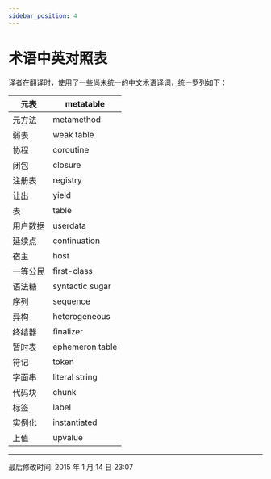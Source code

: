 ```yaml
---
sidebar_position: 4
---
```


# 术语中英对照表

译者在翻译时，使用了一些尚未统一的中文术语译词，统一罗列如下：

| 元表     | metatable       |
| -------- | --------------- |
| 元方法   | metamethod      |
| 弱表     | weak table      |
| 协程     | coroutine       |
| 闭包     | closure         |
| 注册表   | registry        |
| 让出     | yield           |
| 表       | table           |
| 用户数据 | userdata        |
| 延续点   | continuation    |
| 宿主     | host            |
| 一等公民 | first-class     |
| 语法糖   | syntactic sugar |
| 序列     | sequence        |
| 异构     | heterogeneous   |
| 终结器   | finalizer       |
| 暂时表   | ephemeron table |
| 符记     | token           |
| 字面串   | literal string  |
| 代码块   | chunk           |
| 标签     | label           |
| 实例化   | instantiated    |
| 上值     | upvalue         |

---

最后修改时间: 2015 年 1 月 14 日 23:07
